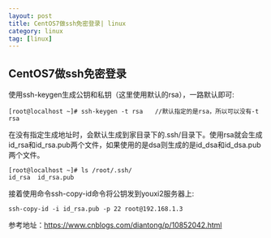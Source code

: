 ```yaml
---
layout: post
title: CentOS7做ssh免密登录| linux
category: linux
tag: [linux]
---
```


## CentOS7做ssh免密登录

使用ssh-keygen生成公钥和私钥（这里使用默认的rsa），一路默认即可:
```
[root@localhost ~]# ssh-keygen -t rsa　　//默认指定的是rsa，所以可以没有-t rsa
```
在没有指定生成地址时，会默认生成到家目录下的.ssh/目录下。使用rsa就会生成id_rsa和id_rsa.pub两个文件，如果使用的是dsa则生成的是id_dsa和id_dsa.pub两个文件。
```
[root@localhost ~]# ls /root/.ssh/
id_rsa  id_rsa.pub
```

接着使用命令ssh-copy-id命令将公钥发到youxi2服务器上:
```
ssh-copy-id -i id_rsa.pub -p 22 root@192.168.1.3
```

参考地址：https://www.cnblogs.com/diantong/p/10852042.html